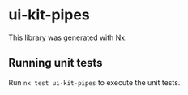 # ui-kit-pipes

This library was generated with [Nx](https://nx.dev).

## Running unit tests

Run `nx test ui-kit-pipes` to execute the unit tests.
